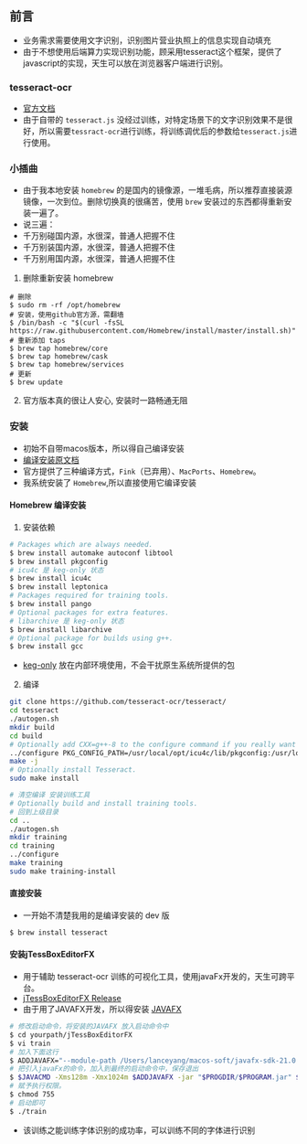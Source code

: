## 前言
* 业务需求需要使用文字识别，识别图片营业执照上的信息实现自动填充
* 由于不想使用后端算力实现识别功能，顾采用tesseract这个框架，提供了javascript的实现，天生可以放在浏览器客户端进行识别。

### tesseract-ocr
* [官方文档](https://tesseract-ocr.github.io/tessdoc/#introduction)
* 由于自带的 `tesseract.js` 没经过训练，对特定场景下的文字识别效果不是很好，所以需要`tessract-ocr`进行训练，将训练调优后的参数给`tesseract.js`进行使用。

### 小插曲
* 由于我本地安装 `homebrew` 的是国内的镜像源，一堆毛病，所以推荐直接装源镜像，一次到位。删除切换真的很痛苦，使用 `brew` 安装过的东西都得重新安装一遍了。
* 说三遍：
* 千万别碰国内源，水很深，普通人把握不住
* 千万别装国内源，水很深，普通人把握不住
* 千万别用国内源，水很深，普通人把握不住

1. 删除重新安装 homebrew
```shell
# 删除
$ sudo rm -rf /opt/homebrew
# 安装，使用github官方源，需翻墙
$ /bin/bash -c "$(curl -fsSL https://raw.githubusercontent.com/Homebrew/install/master/install.sh)"
# 重新添加 taps
$ brew tap homebrew/core
$ brew tap homebrew/cask
$ brew tap homebrew/services
# 更新 
$ brew update
```
2. 官方版本真的很让人安心, 安装时一路畅通无阻

### 安装
* 初始不自带macos版本，所以得自己编译安装
* [编译安装原文档](https://tesseract-ocr.github.io/tessdoc/Compiling.html)
* 官方提供了三种编译方式，`Fink`（已弃用）、`MacPorts`、`Homebrew`。
* 我系统安装了 `Homebrew`,所以直接使用它编译安装
#### Homebrew 编译安装
1. 安装依赖
```sh
# Packages which are always needed.
$ brew install automake autoconf libtool
$ brew install pkgconfig
# icu4c 是 keg-only 状态
$ brew install icu4c
$ brew install leptonica
# Packages required for training tools.
$ brew install pango
# Optional packages for extra features.
# libarchive 是 keg-only 状态
$ brew install libarchive
# Optional package for builds using g++.
$ brew install gcc
```
* [keg-only](https://zhuanlan.zhihu.com/p/196667957) 放在内部环境使用，不会干扰原生系统所提供的包

2. 编译
```sh
git clone https://github.com/tesseract-ocr/tesseract/
cd tesseract
./autogen.sh
mkdir build
cd build
# Optionally add CXX=g++-8 to the configure command if you really want to use a different compiler.
../configure PKG_CONFIG_PATH=/usr/local/opt/icu4c/lib/pkgconfig:/usr/local/opt/libarchive/lib/pkgconfig:/usr/local/opt/libffi/lib/pkgconfig
make -j
# Optionally install Tesseract.
sudo make install

# 清空编译 安装训练工具
# Optionally build and install training tools.
# 回到上级目录
cd ..
./autogen.sh
mkdir training
cd training
../configure
make training
sudo make training-install
```

#### 直接安装
* 一开始不清楚我用的是编译安装的 dev 版
```sh
$ brew install tesseract
```

#### 安装jTessBoxEditorFX
* 用于辅助 tesseract-ocr 训练的可视化工具，使用javaFx开发的，天生可跨平台。
* [jTessBoxEditorFX Release](https://github.com/nguyenq/jTessBoxEditorFX/releases)
* 由于用了JAVAFX开发，所以得安装 [JAVAFX](https://gluonhq.com/products/javafx/)
```sh
# 修改启动命令，将安装的JAVAFX 放入启动命令中
$ cd yourpath/jTessBoxEditorFX
$ vi train
# 加入下面这行
$ ADDJAVAFX="--module-path /Users/lanceyang/macos-soft/javafx-sdk-21.0.1/lib --add-modules javafx.controls,javafx.fxml,javafx.web"
# 把引入javaFx的命令，加入到最终的启动命令中，保存退出
$ $JAVACMD -Xms128m -Xmx1024m $ADDJAVAFX -jar "$PROGDIR/$PROGRAM.jar" $@
# 赋予执行权限。
$ chmod 755
# 启动即可
$ ./train
```
* 该训练之能训练字体识别的成功率，可以训练不同的字体进行识别